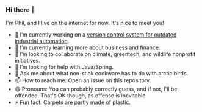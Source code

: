 ### Hi there 👋

I'm Phil, and I live on the internet for now. It's nice to meet you!

- 🔭 I’m currently working on a [version control system for outdated industrial automation](https://www.copia.io/).
- 🌱 I’m currently learning more about business and finance.
- 👯 I’m looking to collaborate on climate, greentech, and wildlife nonprofit initiatives.
- 🤔 I’m looking for help with Java/Spring.
- 💬 Ask me about what non-stick cookware has to do with arctic birds.
- 📫 How to reach me: Open an issue on this repository.
- 😄 Pronouns: You can probably correctly guess, and if not, I'll be offended. That's OK though, as offense is inevitable.
- ⚡ Fun fact: Carpets are partly made of plastic.
